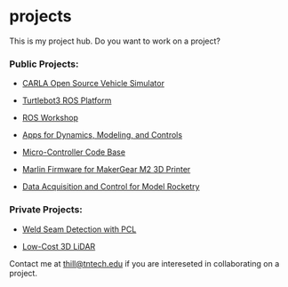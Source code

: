 # projects
This is my project hub. Do you want to work on a project? 

### Public Projects:

- [CARLA Open Source Vehicle Simulator](https://github.com/thillRobot/carla_simulator/blob/master/README.md)

- [Turtlebot3 ROS Platform](https://github.com/thillRobot/turtlebot3_setup/blob/master/README.md)

- [ROS Workshop](https://github.com/thillRobot/ros_workshop/blob/master/README.md)

- [Apps for Dynamics, Modeling, and Controls](https://github.com/thillRobot/dmc_apps/blob/master/README.md)

- [Micro-Controller Code Base](https://github.com/thillRobot/mcu)

- [Marlin Firmware for MakerGear M2 3D Printer](https://github.com/thillRobot/Marlin)

- [Data Acquisition and Control for Model Rocketry](https://github.com/thillRobot/mcu-rocket)

<!-- - [Marlin2 Firmware for Custom 3D Printer](https://github.com/thillRobot/marlin_big) -->


### Private Projects:

- [Weld Seam Detection with PCL](https://github.com/thillRobot/seam_detection/blob/master/README.md)

- [Low-Cost 3D LiDAR](scan_cloud)


Contact me at <thill@tntech.edu> if you are intereseted in collaborating on a project.
